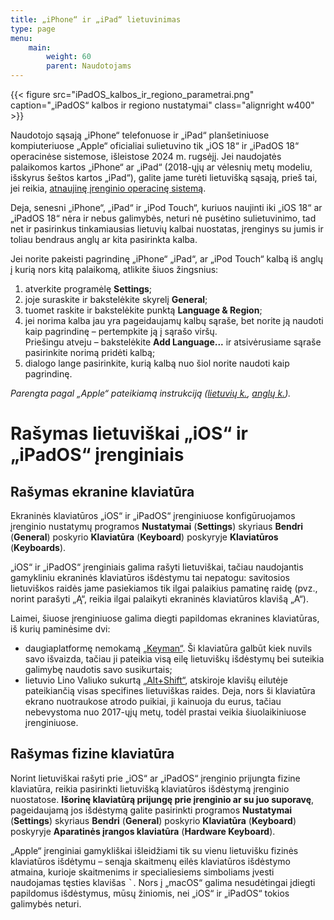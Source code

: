 ```yaml
---
title: „iPhone“ ir „iPad“ lietuvinimas
type: page
menu:
    main:
        weight: 60
        parent: Naudotojams
---
```


{{< figure src="iPadOS_kalbos_ir_regiono_parametrai.png" caption="„iPadOS“ kalbos ir regiono nustatymai" class="alignright w400" >}}

Naudotojo sąsają „iPhone“ telefonuose ir „iPad“ planšetiniuose kompiuteriuose „Apple“ oficialiai sulietuvino tik „iOS 18“ ir „iPadOS 18“ operacinėse sistemose, išleistose 2024 m. rugsėjį.
Jei naudojatės palaikomos kartos „iPhone“ ar „iPad“ (2018-ųjų ar vėlesnių metų modeliu, išskyrus šeštos kartos „iPad“), galite jame turėti lietuvišką sąsają, prieš tai, jei reikia, [atnaujinę įrenginio operacinę sistemą][ios-atnaujinimas].

Deja, senesni „iPhone“, „iPad“ ir „iPod Touch“, kuriuos naujinti iki „iOS 18“ ar „iPadOS 18“ nėra ir nebus galimybės, neturi nė pusėtino sulietuvinimo, tad net ir pasirinkus tinkamiausias lietuvių kalbai nuostatas, įrenginys su jumis ir toliau bendraus anglų ar kita pasirinkta kalba.

Jei norite pakeisti pagrindinę „iPhone“ „iPad“, ar „iPod Touch“ kalbą iš anglų į kurią nors kitą palaikomą, atlikite šiuos žingsnius:

1. atverkite programėlę **Settings**;
2. joje suraskite ir bakstelėkite skyrelį **General**;
3. tuomet raskite ir bakstelėkite punktą **Language & Region**;
4. jei norima kalba jau yra pageidaujamų kalbų sąraše, bet norite ją naudoti kaip pagrindinę – pertempkite ją į sąrašo viršų.<br>
   Priešingu atveju – bakstelėkite **Add Language...** ir atsivėrusiame sąraše pasirinkite norimą pridėti kalbą;
5. dialogo lange pasirinkite, kurią kalbą nuo šiol norite naudoti kaip pagrindinę.

_Parengta pagal „Apple“ pateikiamą instrukciją ([lietuvių k.][ios-kalbos-keitimas-lt], [anglų k.][ios-kalbos-keitimas-en])._

Rašymas lietuviškai „iOS“ ir „iPadOS“ įrenginiais
=================================================

Rašymas ekranine klaviatūra
---------------------------

Ekraninės klaviatūros „iOS“ ir „iPadOS“ įrenginiuose konfigūruojamos įrenginio nustatymų programos **Nustatymai** (**Settings**)
skyriaus **Bendri** (**General**) poskyrio **Klaviatūra** (**Keyboard**) poskyryje **Klaviatūros** (**Keyboards**).

„iOS“ ir „iPadOS“ įrenginiais galima rašyti lietuviškai, tačiau naudojantis gamykliniu ekraninės klaviatūros išdėstymu tai nepatogu: savitosios lietuviškos raidės jame pasiekiamos tik ilgai palaikius pamatinę raidę (pvz., norint parašyti „Ą“, reikia ilgai palaikyti ekraninės klaviatūros klavišą „A“).

Laimei, šiuose įrenginiuose galima diegti papildomas ekranines klaviatūras, iš kurių paminėsime dvi:

* daugiaplatformę nemokamą [„Keyman“][keyman-klaviatūra]. Ši klaviatūra galbūt kiek nuvils savo išvaizda, tačiau ji pateikia visą eilę lietuviškų išdėstymų bei suteikia galimybę naudotis savo susikurtais;
* lietuvio Lino Valiuko sukurtą [„Alt+Shift“][alt-shift-klaviatūra], atskiroje klavišų eilutėje pateikiančią visas specifines lietuviškas raides. Deja, nors ši klaviatūra ekrano nuotraukose atrodo puikiai, ji kainuoja du eurus, tačiau nebevystoma nuo 2017-ųjų metų, todėl prastai veikia šiuolaikiniuose įrenginiuose.

Rašymas fizine klaviatūra
-------------------------

Norint lietuviškai rašyti prie „iOS“ ar „iPadOS“ įrenginio prijungta fizine klaviatūra, reikia pasirinkti lietuvišką klaviatūros išdėstymą įrenginio nuostatose.
**Išorinę klaviatūrą prijungę prie įrenginio ar su juo suporavę**, pageidaujamą jos išdėstymą galite pasirinkti programos **Nustatymai** (**Settings**) skyriaus **Bendri** (**General**) poskyrio **Klaviatūra** (**Keyboard**) poskyryje **Aparatinės įrangos klaviatūra** (**Hardware Keyboard**).

„Apple“ įrenginiai gamykliškai išleidžiami tik su vienu lietuvišku fizinės klaviatūros išdėtymu – senąja skaitmenų eilės klaviatūros išdėstymo atmaina, kurioje skaitmenims ir specialiesiems simboliams įvesti naudojamas tęsties klavišas <kbd>`</kbd>.
Nors į „macOS“ galima nesudėtingai įdiegti papildomus išdėstymus, mūsų žiniomis, nei „iOS“ ir „iPadOS“ tokios galimybės neturi.

[ios-atnaujinimas]: https://support.apple.com/lt-lt/118575 "Atnaujinkite savo „iPhone“ arba „iPad“ įrenginį – „Apple“ palaikymas – apple.com"
[ios-kalbos-keitimas-lt]: https://support.apple.com/lt-lt/109358 "Kalbos keitimas „iPhone“ arba „iPad“ – „Apple“ palaikymas – apple.com"
[ios-kalbos-keitimas-en]: https://support.apple.com/en-us/109358 "Change the language on your iPhone or iPad – Apple Support – apple.com"
[alt-shift-klaviatūra]: https://www.altshiftkeyboard.com/lt/ "Lietuviška „iOS“ klaviatūra – „Alt+Shift“ klaviatūra – alshiftkeyboard.com"
[keyman-klaviatūra]: https://keyman.com/iphone-and-ipad/ "Keyman for iPhone and iPad – Keyman – keyman.com"
